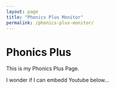```yaml
---
layout: page
title: "Phonics Plus Monitor"
permalink: /phonics-plus-monitor/
---
```


# Phonics Plus
This is my Phonics Plus Page. 

I wonder if I can embedd Youtube below...
